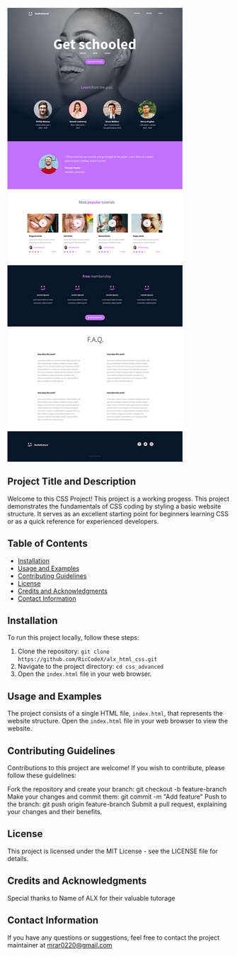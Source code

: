 ![Project Banner](alxxx.png)

## Project Title and Description

Welcome to this CSS Project! This project is a working progess. This project demonstrates the fundamentals of CSS coding by styling a basic website structure. It serves as an excellent starting point for beginners learning CSS or as a quick reference for experienced developers.

## Table of Contents

- [Installation](#installation)
- [Usage and Examples](#usage-and-examples)
- [Contributing Guidelines](#contributing-guidelines)
- [License](#license)
- [Credits and Acknowledgments](#credits-and-acknowledgments)
- [Contact Information](#contact-information)

## Installation

To run this project locally, follow these steps:

1. Clone the repository: `git clone https://github.com/RicCodeX/alx_html_css.git`
2. Navigate to the project directory: `cd css_advanced`
3. Open the `index.html` file in your web browser.

## Usage and Examples

The project consists of a single HTML file, `index.html`, that represents the website structure. Open the `index.html` file in your web browser to view the website.

## Contributing Guidelines

Contributions to this project are welcome! If you wish to contribute, please follow these guidelines:

Fork the repository and create your branch: git checkout -b feature-branch
Make your changes and commit them: git commit -m "Add feature"
Push to the branch: git push origin feature-branch
Submit a pull request, explaining your changes and their benefits.

## License

This project is licensed under the MIT License - see the LICENSE file for details.

## Credits and Acknowledgments

Special thanks to Name of ALX for their valuable tutorage

## Contact Information

If you have any questions or suggestions, feel free to contact the project maintainer at mrar0220@gmail.com
